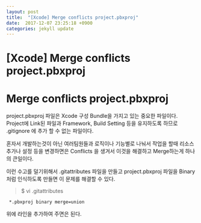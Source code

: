 ```yaml
---
layout: post
title:  "[Xcode] Merge conflicts project.pbxproj"
date:  2017-12-07 23:25:18 +0900 
categories: jekyll update
---
```

# [Xcode] Merge conflicts project.pbxproj 


Merge conflicts project.pbxproj
===============================
project.pbxproj 파일은 Xcode 구성 Bundle을 가지고 있는 중요한 파일이다. Project에 Link된 파일과 Framework, Build Setting 등을 유지하도록 하므로 .gitignore 에 추가 할 수 없는 파일이다.

혼자서 개발하는것이 아닌 여러팀원들과 로직이나 기능별로 나눠서 작업을 할때 리소스 추가나 설정 등을 변경하면은 Conflicts 을 생겨서 이것을 해결하고 Merge하는게 하나의 큰일이다. 

이런 수고를 덜기위해서 .gitattributes 파일을 만들고 project.pbxproj 파일을 Binary 처럼 인식하도록 만들면 이 문제를 해결할 수 있다. 

> $ vi .gitattributes


<pre><code> *.pbxproj binary merge=union </code></pre>

위에 라인을 추가하여 주면은 된다. 
 
